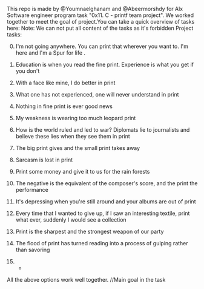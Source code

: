 This repo is made by @Youmnaelghanam and @Abeermorshdy for Alx Software engineer program task "0x11. C - printf team project". We worked together to meet the goal of project.You can take a quick overview of tasks here:
Note: We can not put all content of the tasks as it's forbidden 
Project tasks:                                                                      
                                                                                    
0. I'm not going anywhere. You can print that wherever you want to. I'm here and I'm
 a Spur for life .                                                                   
                                                                             
1. Education is when you read the fine print. Experience is what you get if you don't                                                                                  

2. With a face like mine, I do better in print                                                                        
                                                                                    
3. What one has not experienced, one will never understand in print                                                        
                                                                                    
4. Nothing in fine print is ever good news                                              
                                                                                    
5. My weakness is wearing too much leopard print                                                                    
                                                                                    
6. How is the world ruled and led to war? Diplomats lie to journalists and believe these lies when they see them in print                                                                                    
                                                                                    
7. The big print gives and the small print takes away                                       
                                                                                    
8. Sarcasm is lost in print                                                                                        
                                                                                    
9. Print some money and give it to us for the rain forests                                                
                                                                                    
10. The negative is the equivalent of the composer's score, and the print the performance                                                                                                        
                                                                                    
11. It's depressing when you're still around and your albums are out of print                      
                                                                                    
12. Every time that I wanted to give up, if I saw an interesting textile, print what
 ever, suddenly I would see a collection                                            
                                                                                    
13. Print is the sharpest and the strongest weapon of our party                                                    
                                                                                    
14. The flood of print has turned reading into a process of gulping rather than savoring                                                                                                         
                                                                                    
15. *                                                                               
All the above options work well together. //Main goal in the task
